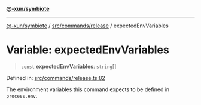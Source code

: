 [**@-xun/symbiote**](../../../../README.md)

***

[@-xun/symbiote](../../../../README.md) / [src/commands/release](../README.md) / expectedEnvVariables

# Variable: expectedEnvVariables

> `const` **expectedEnvVariables**: `string`[]

Defined in: [src/commands/release.ts:82](https://github.com/Xunnamius/symbiote/blob/c3f7fbdb0b36164c8890b842485989d2e0a3c698/src/commands/release.ts#L82)

The environment variables this command expects to be defined in
`process.env`.
